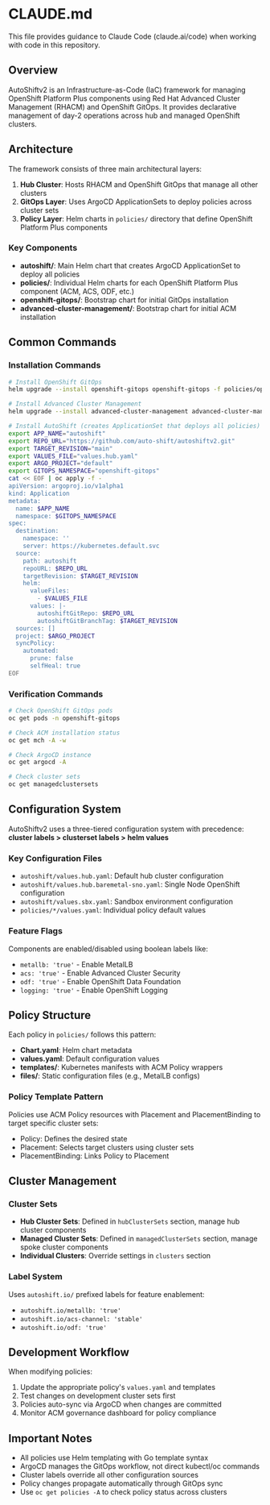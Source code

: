 # CLAUDE.md

This file provides guidance to Claude Code (claude.ai/code) when working with code in this repository.

## Overview

AutoShiftv2 is an Infrastructure-as-Code (IaC) framework for managing OpenShift Platform Plus components using Red Hat Advanced Cluster Management (RHACM) and OpenShift GitOps. It provides declarative management of day-2 operations across hub and managed OpenShift clusters.

## Architecture

The framework consists of three main architectural layers:

1. **Hub Cluster**: Hosts RHACM and OpenShift GitOps that manage all other clusters
2. **GitOps Layer**: Uses ArgoCD ApplicationSets to deploy policies across cluster sets
3. **Policy Layer**: Helm charts in `policies/` directory that define OpenShift Platform Plus components

### Key Components

- **autoshift/**: Main Helm chart that creates ArgoCD ApplicationSet to deploy all policies
- **policies/**: Individual Helm charts for each OpenShift Platform Plus component (ACM, ACS, ODF, etc.)
- **openshift-gitops/**: Bootstrap chart for initial GitOps installation
- **advanced-cluster-management/**: Bootstrap chart for initial ACM installation

## Common Commands

### Installation Commands
```bash
# Install OpenShift GitOps
helm upgrade --install openshift-gitops openshift-gitops -f policies/openshift-gitops/values.yaml

# Install Advanced Cluster Management
helm upgrade --install advanced-cluster-management advanced-cluster-management -f policies/advanced-cluster-management/values.yaml

# Install AutoShift (creates ApplicationSet that deploys all policies)
export APP_NAME="autoshift"
export REPO_URL="https://github.com/auto-shift/autoshiftv2.git"
export TARGET_REVISION="main"
export VALUES_FILE="values.hub.yaml"
export ARGO_PROJECT="default"
export GITOPS_NAMESPACE="openshift-gitops"
cat << EOF | oc apply -f -
apiVersion: argoproj.io/v1alpha1
kind: Application
metadata:
  name: $APP_NAME
  namespace: $GITOPS_NAMESPACE
spec:
  destination:
    namespace: ''
    server: https://kubernetes.default.svc
  source:
    path: autoshift
    repoURL: $REPO_URL
    targetRevision: $TARGET_REVISION
    helm:
      valueFiles:
        - $VALUES_FILE
      values: |-
        autoshiftGitRepo: $REPO_URL
        autoshiftGitBranchTag: $TARGET_REVISION
  sources: []
  project: $ARGO_PROJECT
  syncPolicy:
    automated:
      prune: false
      selfHeal: true
EOF
```

### Verification Commands
```bash
# Check OpenShift GitOps pods
oc get pods -n openshift-gitops

# Check ACM installation status
oc get mch -A -w

# Check ArgoCD instance
oc get argocd -A

# Check cluster sets
oc get managedclustersets
```

## Configuration System

AutoShiftv2 uses a three-tiered configuration system with precedence: **cluster labels > clusterset labels > helm values**

### Key Configuration Files
- `autoshift/values.hub.yaml`: Default hub cluster configuration
- `autoshift/values.hub.baremetal-sno.yaml`: Single Node OpenShift configuration
- `autoshift/values.sbx.yaml`: Sandbox environment configuration
- `policies/*/values.yaml`: Individual policy default values

### Feature Flags
Components are enabled/disabled using boolean labels like:
- `metallb: 'true'` - Enable MetalLB
- `acs: 'true'` - Enable Advanced Cluster Security
- `odf: 'true'` - Enable OpenShift Data Foundation
- `logging: 'true'` - Enable OpenShift Logging

## Policy Structure

Each policy in `policies/` follows this pattern:
- **Chart.yaml**: Helm chart metadata
- **values.yaml**: Default configuration values
- **templates/**: Kubernetes manifests with ACM Policy wrappers
- **files/**: Static configuration files (e.g., MetalLB configs)

### Policy Template Pattern
Policies use ACM Policy resources with Placement and PlacementBinding to target specific cluster sets:
- Policy: Defines the desired state
- Placement: Selects target clusters using cluster sets
- PlacementBinding: Links Policy to Placement

## Cluster Management

### Cluster Sets
- **Hub Cluster Sets**: Defined in `hubClusterSets` section, manage hub cluster components
- **Managed Cluster Sets**: Defined in `managedClusterSets` section, manage spoke cluster components
- **Individual Clusters**: Override settings in `clusters` section

### Label System
Uses `autoshift.io/` prefixed labels for feature enablement:
- `autoshift.io/metallb: 'true'`
- `autoshift.io/acs-channel: 'stable'`
- `autoshift.io/odf: 'true'`

## Development Workflow

When modifying policies:
1. Update the appropriate policy's `values.yaml` and templates
2. Test changes on development cluster sets first
3. Policies auto-sync via ArgoCD when changes are committed
4. Monitor ACM governance dashboard for policy compliance

## Important Notes

- All policies use Helm templating with Go template syntax
- ArgoCD manages the GitOps workflow, not direct kubectl/oc commands
- Cluster labels override all other configuration sources
- Policy changes propagate automatically through GitOps sync
- Use `oc get policies -A` to check policy status across clusters